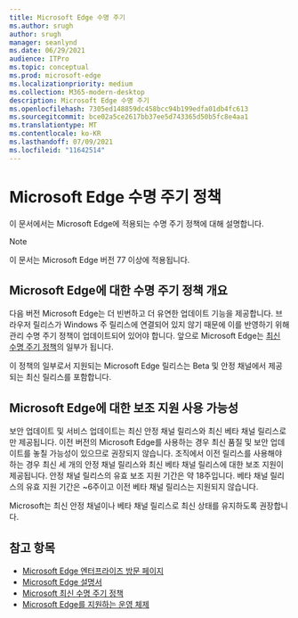 ```yaml
---
title: Microsoft Edge 수명 주기
ms.author: srugh
author: srugh
manager: seanlynd
ms.date: 06/29/2021
audience: ITPro
ms.topic: conceptual
ms.prod: microsoft-edge
ms.localizationpriority: medium
ms.collection: M365-modern-desktop
description: Microsoft Edge 수명 주기
ms.openlocfilehash: 7305ed148859dc458bcc94b199edfa01db4fc613
ms.sourcegitcommit: bce02a5ce2617bb37ee5d743365d50b5fc8e4aa1
ms.translationtype: MT
ms.contentlocale: ko-KR
ms.lasthandoff: 07/09/2021
ms.locfileid: "11642514"
---
```

# <a name="microsoft-edge-lifecycle-policy"></a>Microsoft Edge 수명 주기 정책

이 문서에서는 Microsoft Edge에 적용되는 수명 주기 정책에 대해 설명합니다.

> [!NOTE]
> 이 문서는 Microsoft Edge 버전 77 이상에 적용됩니다.

## <a name="overview-of-the-lifecycle-policy-for-microsoft-edge"></a>Microsoft Edge에 대한 수명 주기 정책 개요

다음 버전 Microsoft Edge는 더 빈번하고 더 유연한 업데이트 기능을 제공합니다. 브라우저 릴리스가 Windows 주 릴리스에 연결되어 있지 않기 때문에 이를 반영하기 위해 관리 수명 주기 정책이 업데이트되어 있어야 합니다. 앞으로 Microsoft Edge는 [최신 수명 주기 정책](https://support.microsoft.com/help/30881/modern-lifecycle-policy)의 일부가 됩니다.

이 정책의 일부로서 지원되는 Microsoft Edge 릴리스는 Beta 및 안정 채널에서 제공되는 최신 릴리스를 포함합니다.

## <a name="assisted-support-availability-for-microsoft-edge"></a>Microsoft Edge에 대한 보조 지원 사용 가능성
보안 업데이트 및 서비스 업데이트는 최신 안정 채널 릴리스와 최신 베타 채널 릴리스로만 제공됩니다. 이전 버전의 Microsoft Edge를 사용하는 경우 최신 품질 및 보안 업데이트를 놓칠 가능성이 있으므로 권장되지 않습니다. 조직에서 이전 릴리스를 사용해야 하는 경우 최신 세 개의 안정 채널 릴리스와 최신 베타 채널 릴리스에 대한 보조 지원이 제공됩니다.  안정 채널 릴리스의 유효 보조 지원 기간은 약 18주입니다. 베타 채널 릴리스의 유효 지원 기간은 ~6주이고 이전 베타 채널 릴리스는 지원되지 않습니다.

Microsoft는 최신 안정 채널이나 베타 채널 릴리스로 최신 상태를 유지하도록 권장합니다.



## <a name="see-also"></a>참고 항목

- [Microsoft Edge 엔터프라이즈 방문 페이지](https://aka.ms/EdgeEnterprise)
- [Microsoft Edge 설명서](./index.yml)
- [Microsoft 최신 수명 주기 정책](https://support.microsoft.com/help/30881/modern-lifecycle-policy)
- [Microsoft Edge를 지원하는 운영 체제](./microsoft-edge-supported-operating-systems.md)